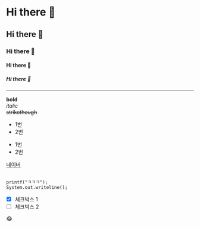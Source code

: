 # Hi there 👋
## Hi there 👋
### Hi there 👋
#### Hi there 👋
##### Hi there 👋

---

**bold** <br>
*italic* <br>
~~strikethough~~ <br>

* 1번
* 2번
- 1번
- 2번

[네이버](https://naver.com)

```

printf("ㅋㅋㅋ");
System.out.writeline();

```

- [x] 체크박스 1
- [ ] 체크박스 2

:joy:
